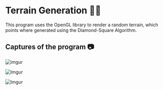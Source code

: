 # Terrain Generation 👨‍💻

This program uses the OpenGL library to render a random terrain, which points where generated using the Diamond-Square Algorithm.

## Captures of the program 📷

![imgur](https://imgur.com/WiiIs3o.jpg)

![Imgur](https://imgur.com/uaqnLdM.jpg)

![Imgur](https://imgur.com/ksqNL15.jpg)